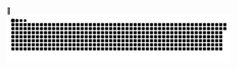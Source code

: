 🌱 
![snake gif](https://github.com/jineey030/jineey030/blob/output/github-contribution-grid-snake.svg)
